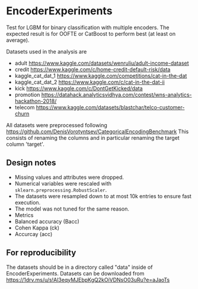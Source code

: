 # EncoderExperiments
 
Test for LGBM for binary classification with multiple encoders.
The expected result is for OOFTE or CatBoost to perform best (at least on average). 
 
Datasets used in the analysis are 
- adult
    https://www.kaggle.com/datasets/wenruliu/adult-income-dataset
- credit
    https://www.kaggle.com/c/home-credit-default-risk/data
- kaggle_cat_dat_1
    https://www.kaggle.com/competitions/cat-in-the-dat
- kaggle_cat_dat_2
    https://www.kaggle.com/c/cat-in-the-dat-ii
- kick
    https://www.kaggle.com/c/DontGetKicked/data
- promotion
    https://datahack.analyticsvidhya.com/contest/wns-analytics-hackathon-2018/
- telecom
    https://www.kaggle.com/datasets/blastchar/telco-customer-churn

All datasets were preprocessed following https://github.com/DenisVorotyntsev/CategoricalEncodingBenchmark
This consists of renaming the columns and in particular renaming the target column
'target'.

## Design notes 
- Missing values and attributes were dropped.
- Numerical variables were rescaled with `sklearn.preprocessing.RobustScaler`.
- The datasets were resampled down to at most 10k entries to ensure fast execution.
- The model was not tuned for the same reason. 
- Metrics
 - Balanced accuracy (Bacc)
 - Cohen Kappa (ck)
 - Accurcay (acc)

## For reproducibility
The datasets should be in a directory called "data" inside of EncoderExperiments. 
Datasets can be downloaded from https://1drv.ms/u/s!Al3eqyMJEbpKgQ2kOiVDNsO03uRu?e=aJaoTs

